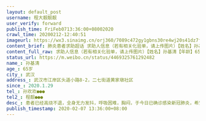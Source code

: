 ```yaml
---
layout: default_post
username: 程大靓靓靓
user_verify: forward
publish_time: FriFeb0713:36:00+08002020
crawl_time: 20200212-12:40:51
imageurl: https://wx3.sinaimg.cn/orj360/7089c472gy1gbns30re4wj20s41dz7fd.jpg,https://wx1.sinaimg.cn/orj360/7089c472gy1gbns30ellfj20oa175wk0.jpg
content_brief: 肺炎患者求助超话 求助人信息（若有相关化验单，请上传图片）【姓名】孙基清【年龄】65岁【所在城市】武汉【所在小区、社区】武汉市江岸区头道小路8-2，二七街道黄家墩社区【患病时间】2020.1.29【联系方式】孙欢欢 ●●●【其他紧急联系人】程靓 ●●●【病情描述】 患者已经高 ...全文
content_full_raw: 求助人信息（若有相关化验单，请上传图片）【姓名】孙基清【年龄】65岁【所在城市】武汉【所在小区、社区】武汉市江岸区头道小路8-2，二七街道黄家墩社区【患病时间】2020.1.29【联系方式】孙欢欢●●●【其他紧急联系人】程靓●●●【病情描述】患者已经高烧不退，全身无力发抖，呼吸困难，胸闷，于今日已确诊感染新冠肺炎，希望能够尽快入院得到治疗。
status_url: https://m.weibo.cn/status/4469325761292482
name_: 孙基清
age_: 65岁
city_: 武汉
address_: 武汉市江岸区头道小路8-2，二七街道黄家墩社区
since_: 2020.1.29
tel_: 孙欢欢●●●
tel2_: 程靓●●●
desc_: 患者已经高烧不退，全身无力发抖，呼吸困难，胸闷，于今日已确诊感染新冠肺炎，希望能够尽快入院得到治疗。
publish_timestamp: 2020-02-07 13:36:00+08:00
---
```

